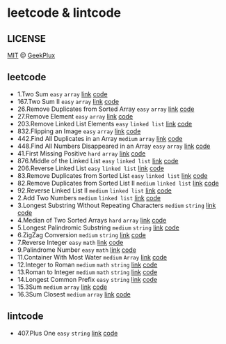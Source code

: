 # leetcode & lintcode

## LICENSE

[MIT](./LICENSE) @ [GeekPlux](https://github.com/geekplux)

## leetcode

- 1.Two Sum `easy` `array` [link](https://leetcode.com/problems/two-sum/description/) [code](./leetcode/1.js)
- 167.Two Sum II `easy` `array` [link](https://leetcode.com/problems/two-sum-ii-input-array-is-sorted/description/) [code](./leetcode/167.js)
- 26.Remove Duplicates from Sorted Array `easy` `array` [link](https://leetcode.com/problems/remove-duplicates-from-sorted-array/description/) [code](./leetcode/26.js)
- 27.Remove Element `easy` `array` [link](https://leetcode.com/problems/remove-element/description/) [code](./leetcode/27.js)
- 203.Remove Linked List Elements `easy` `linked list` [link](https://leetcode.com/problems/remove-linked-list-elements/description/) [code](./leetcode/203.js)
- 832.Flipping an Image `easy` `array` [link](https://leetcode.com/problems/flipping-an-image/description/) [code](./leetcode/832.js)
- 442.Find All Duplicates in an Array `medium` `array` [link](https://leetcode.com/problems/find-all-duplicates-in-an-array/description/) [code](./leetcode/442.js)
- 448.Find All Numbers Disappeared in an Array `easy` `array` [link](https://leetcode.com/problems/find-all-numbers-disappeared-in-an-array/description/) [code](./leetcode/448.js)
- 41.First Missing Positive `hard` `array` [link](https://leetcode.com/problems/first-missing-positive/description/) [code](./leetcode/41.js)
- 876.Middle of the Linked List `easy` `linked list` [link](https://leetcode.com/problems/middle-of-the-linked-list/description/) [code](./leetcode/876.js)
- 206.Reverse Linked List `easy` `linked list` [link](https://leetcode.com/problems/reverse-linked-list/description/) [code](./leetcode/206.js)
- 83.Remove Duplicates from Sorted List `easy` `linked list` [link](https://leetcode.com/problems/remove-duplicates-from-sorted-list/description/) [code](./leetcode/83.js)
- 82.Remove Duplicates from Sorted List II `medium` `linked list` [link](https://leetcode.com/problems/remove-duplicates-from-sorted-list-ii/description/) [code](./leetcode/82.js)
- 92.Reverse Linked List II `medium` `linked list` [link](https://leetcode.com/problems/reverse-linked-list-ii/description/) [code](./leetcode/92.js)
- 2.Add Two Numbers `medium` `linked list` [link](https://leetcode.com/problems/add-two-numbers/description/) [code](./leetcode/2.js)
- 3.Longest Substring Without Repeating Characters `medium` `string` [link](https://leetcode.com/problems/longest-substring-without-repeating-characters/description/) [code](./leetcode/3.js)
- 4.Median of Two Sorted Arrays `hard` `array` [link](https://leetcode.com/problems/median-of-two-sorted-arrays/description/) [code](./leetcode/4.js)
- 5.Longest Palindromic Substring `medium` `string` [link](https://leetcode.com/problems/longest-palindromic-substring/description/) [code](./leetcode/5.js)
- 6.ZigZag Conversion `medium` `string` [link](https://leetcode.com/problems/zigzag-conversion/description/) [code](./leetcode/6.js)
- 7.Reverse Integer `easy` `math` [link](https://leetcode.com/problems/reverse-integer/description/) [code](./leetcode/7.js)
- 9.Palindrome Number `easy` `math` [link](https://leetcode.com/problems/palindrome-number/description/) [code](./leetcode/9.js)
- 11.Container With Most Water `medium` `Array` [link](https://leetcode.com/problems/container-with-most-water/description/) [code](./leetcode/11.js)
- 12.Integer to Roman `medium` `math` `string` [link](https://leetcode.com/problems/integer-to-roman/description/) [code](./leetcode/12.js)
- 13.Roman to Integer `medium` `math` `string` [link](https://leetcode.com/problems/roman-to-integer/description/) [code](./leetcode/13.js)
- 14.Longest Common Prefix `easy` `string` [link](https://leetcode.com/problems/longest-common-prefix/description/) [code](./leetcode/14.js)
- 15.3Sum `medium` `array` [link](https://leetcode.com/problems/3sum/) [code](./leetcode/15.js)
- 16.3Sum Closest `medium` `array` [link](https://leetcode.com/problems/3sum-closest/) [code](./leetcode/16.js)

## lintcode

- 407.Plus One `easy` `string` [link](https://lintcode.com/problem/plus-one/description) [code](./lintcode/407.js)
